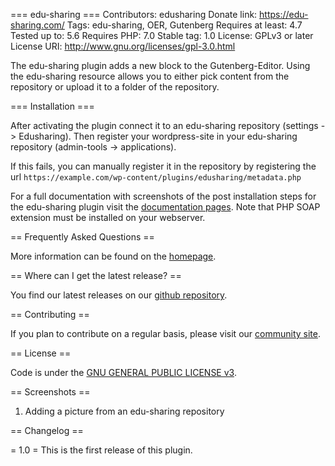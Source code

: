 === edu-sharing ===
Contributors: edusharing
Donate link: https://edu-sharing.com/
Tags: edu-sharing, OER, Gutenberg
Requires at least: 4.7
Tested up to: 5.6
Requires PHP: 7.0
Stable tag: 1.0
License: GPLv3 or later
License URI: http://www.gnu.org/licenses/gpl-3.0.html

The edu-sharing plugin adds a new block to the Gutenberg-Editor. 
Using the edu-sharing resource allows you to either pick content from the repository or upload it to a folder of the 
repository.

=== Installation ===

After activating the plugin connect it to an edu-sharing repository (settings -> Edusharing).
Then register your wordpress-site in your edu-sharing repository (admin-tools -> applications).

If this fails, you can manually register it in the repository by registering the url `https://example.com/wp-content/plugins/edusharing/metadata.php`

For a full documentation with screenshots of the post installation steps for the edu-sharing plugin visit the [documentation pages](http://docs.edu-sharing.com/confluence/edp/en).
Note that PHP SOAP extension must be installed on your webserver.

== Frequently Asked Questions ==

More information can be found on the [homepage](http://www.edu-sharing.com).

== Where can I get the latest release? ==

You find our latest releases on our [github repository](https://github.com/edu-sharing/plugin-wordpress).

== Contributing ==

If you plan to contribute on a regular basis, please visit our [community site](http://edu-sharing-network.org/?lang=en).

== License ==

Code is under the [GNU GENERAL PUBLIC LICENSE v3](./LICENSE).

== Screenshots ==
1. Adding a picture from an edu-sharing repository

== Changelog ==

= 1.0 =
This is the first release of this plugin.
